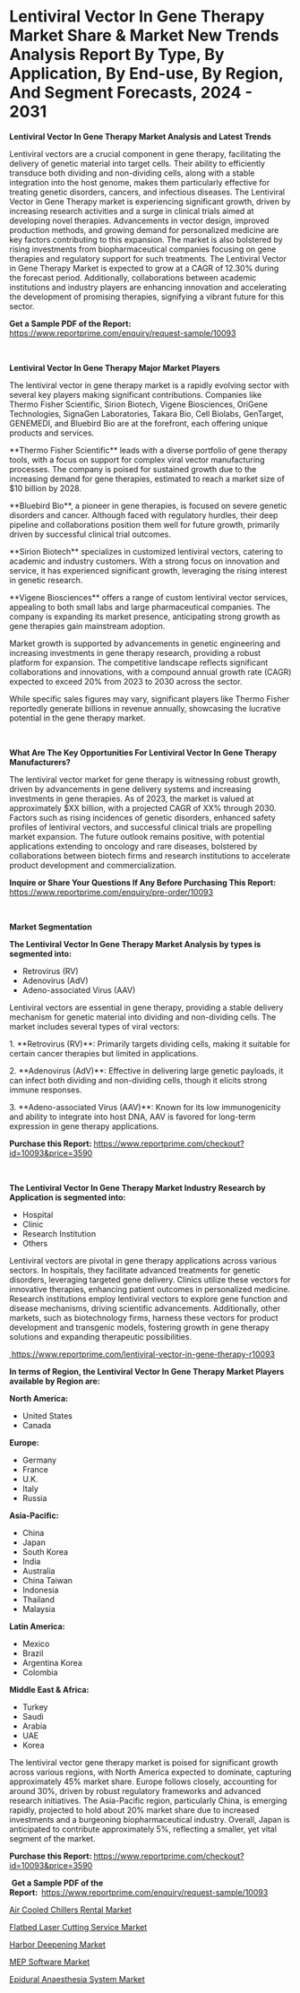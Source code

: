 <p><h1>Lentiviral Vector In Gene Therapy Market Share & Market New Trends Analysis Report By Type, By Application, By End-use, By Region, And Segment Forecasts, 2024 - 2031</h1></p><p><strong>Lentiviral Vector In Gene Therapy Market Analysis and Latest Trends</strong></p>
<p><p>Lentiviral vectors are a crucial component in gene therapy, facilitating the delivery of genetic material into target cells. Their ability to efficiently transduce both dividing and non-dividing cells, along with a stable integration into the host genome, makes them particularly effective for treating genetic disorders, cancers, and infectious diseases. The Lentiviral Vector in Gene Therapy market is experiencing significant growth, driven by increasing research activities and a surge in clinical trials aimed at developing novel therapies. Advancements in vector design, improved production methods, and growing demand for personalized medicine are key factors contributing to this expansion. The market is also bolstered by rising investments from biopharmaceutical companies focusing on gene therapies and regulatory support for such treatments. The Lentiviral Vector in Gene Therapy Market is expected to grow at a CAGR of 12.30% during the forecast period. Additionally, collaborations between academic institutions and industry players are enhancing innovation and accelerating the development of promising therapies, signifying a vibrant future for this sector.</p></p>
<p><strong>Get a Sample PDF of the Report:&nbsp;</strong> <a href="https://www.reportprime.com/enquiry/request-sample/10093?utm_campaign=1512&utm_medium=2&utm_source=Github&utm_content=ia&utm_term=28112024&utm_id=lentiviral-vector-in-gene-therapy">https://www.reportprime.com/enquiry/request-sample/10093</a></p>
<p>&nbsp;</p>
<p><strong>Lentiviral Vector In Gene Therapy Major Market Players</strong></p>
<p><p>The lentiviral vector in gene therapy market is a rapidly evolving sector with several key players making significant contributions. Companies like Thermo Fisher Scientific, Sirion Biotech, Vigene Biosciences, OriGene Technologies, SignaGen Laboratories, Takara Bio, Cell Biolabs, GenTarget, GENEMEDI, and Bluebird Bio are at the forefront, each offering unique products and services.</p><p>**Thermo Fisher Scientific** leads with a diverse portfolio of gene therapy tools, with a focus on support for complex viral vector manufacturing processes. The company is poised for sustained growth due to the increasing demand for gene therapies, estimated to reach a market size of $10 billion by 2028.</p><p>**Bluebird Bio**, a pioneer in gene therapies, is focused on severe genetic disorders and cancer. Although faced with regulatory hurdles, their deep pipeline and collaborations position them well for future growth, primarily driven by successful clinical trial outcomes.</p><p>**Sirion Biotech** specializes in customized lentiviral vectors, catering to academic and industry customers. With a strong focus on innovation and service, it has experienced significant growth, leveraging the rising interest in genetic research.</p><p>**Vigene Biosciences** offers a range of custom lentiviral vector services, appealing to both small labs and large pharmaceutical companies. The company is expanding its market presence, anticipating strong growth as gene therapies gain mainstream adoption.</p><p>Market growth is supported by advancements in genetic engineering and increasing investments in gene therapy research, providing a robust platform for expansion. The competitive landscape reflects significant collaborations and innovations, with a compound annual growth rate (CAGR) expected to exceed 20% from 2023 to 2030 across the sector.</p><p>While specific sales figures may vary, significant players like Thermo Fisher reportedly generate billions in revenue annually, showcasing the lucrative potential in the gene therapy market.</p></p>
<p>&nbsp;</p>
<p><strong>What Are The Key Opportunities For Lentiviral Vector In Gene Therapy Manufacturers?</strong></p>
<p><p>The lentiviral vector market for gene therapy is witnessing robust growth, driven by advancements in gene delivery systems and increasing investments in gene therapies. As of 2023, the market is valued at approximately $XX billion, with a projected CAGR of XX% through 2030. Factors such as rising incidences of genetic disorders, enhanced safety profiles of lentiviral vectors, and successful clinical trials are propelling market expansion. The future outlook remains positive, with potential applications extending to oncology and rare diseases, bolstered by collaborations between biotech firms and research institutions to accelerate product development and commercialization.</p></p>
<p><strong>Inquire or Share Your Questions If Any Before Purchasing This Report:</strong> <a href="https://www.reportprime.com/enquiry/pre-order/10093?utm_campaign=1512&utm_medium=2&utm_source=Github&utm_content=ia&utm_term=28112024&utm_id=lentiviral-vector-in-gene-therapy">https://www.reportprime.com/enquiry/pre-order/10093</a></p>
<p>&nbsp;</p>
<p><strong>Market Segmentation</strong></p>
<p><strong>The Lentiviral Vector In Gene Therapy Market Analysis by types is segmented into:</strong></p>
<p><ul><li>Retrovirus (RV)</li><li>Adenovirus (AdV)</li><li>Adeno-associated Virus (AAV)</li></ul></p>
<p><p>Lentiviral vectors are essential in gene therapy, providing a stable delivery mechanism for genetic material into dividing and non-dividing cells. The market includes several types of viral vectors:</p><p>1. **Retrovirus (RV)**: Primarily targets dividing cells, making it suitable for certain cancer therapies but limited in applications.</p><p>  </p><p>2. **Adenovirus (AdV)**: Effective in delivering large genetic payloads, it can infect both dividing and non-dividing cells, though it elicits strong immune responses.</p><p>3. **Adeno-associated Virus (AAV)**: Known for its low immunogenicity and ability to integrate into host DNA, AAV is favored for long-term expression in gene therapy applications.</p></p>
<p><strong>Purchase this Report:&nbsp;</strong><a href="https://www.reportprime.com/checkout?id=10093&price=3590&utm_campaign=1512&utm_medium=2&utm_source=Github&utm_content=ia&utm_term=28112024&utm_id=lentiviral-vector-in-gene-therapy">https://www.reportprime.com/checkout?id=10093&price=3590</a></p>
<p>&nbsp;</p>
<p><strong>The Lentiviral Vector In Gene Therapy Market Industry Research by Application is segmented into:</strong></p>
<p><ul><li>Hospital</li><li>Clinic</li><li>Research Institution</li><li>Others</li></ul></p>
<p><p>Lentiviral vectors are pivotal in gene therapy applications across various sectors. In hospitals, they facilitate advanced treatments for genetic disorders, leveraging targeted gene delivery. Clinics utilize these vectors for innovative therapies, enhancing patient outcomes in personalized medicine. Research institutions employ lentiviral vectors to explore gene function and disease mechanisms, driving scientific advancements. Additionally, other markets, such as biotechnology firms, harness these vectors for product development and transgenic models, fostering growth in gene therapy solutions and expanding therapeutic possibilities.</p></p>
<p><a href="https://www.reportprime.com/lentiviral-vector-in-gene-therapy-r10093?utm_campaign=1512&utm_medium=2&utm_source=Github&utm_content=ia&utm_term=28112024&utm_id=lentiviral-vector-in-gene-therapy">&nbsp;https://www.reportprime.com/lentiviral-vector-in-gene-therapy-r10093</a></p>
<p><strong>In terms of Region, the Lentiviral Vector In Gene Therapy Market Players available by Region are:</strong></p>
<p>
    <p> <strong> North America: </strong>
        <ul>
            <li>United States</li>
            <li>Canada</li>
        </ul>
        </p> 
    <p> <strong> Europe: </strong>
        <ul>
            <li>Germany</li>
            <li>France</li>
            <li>U.K.</li>
            <li>Italy</li>
            <li>Russia</li>
        </ul>
        </p> 
    <p> <strong> Asia-Pacific: </strong>
        <ul>
            <li>China</li>
            <li>Japan</li>
            <li>South Korea</li>
            <li>India</li>
            <li>Australia</li>
            <li>China Taiwan</li>
            <li>Indonesia</li>
            <li>Thailand</li>
            <li>Malaysia</li>
        </ul>
        </p> 
    <p> <strong> Latin America: </strong>
        <ul>
            <li>Mexico</li>
            <li>Brazil</li>
            <li>Argentina Korea</li>
            <li>Colombia</li>
        </ul>
        </p> 
    <p> <strong> Middle East & Africa: </strong>
        <ul>
            <li>Turkey</li>
            <li>Saudi</li>
            <li>Arabia</li>
            <li>UAE</li>
            <li>Korea</li>
        </ul>
    </p>
    </p>
<p><p>The lentiviral vector gene therapy market is poised for significant growth across various regions, with North America expected to dominate, capturing approximately 45% market share. Europe follows closely, accounting for around 30%, driven by robust regulatory frameworks and advanced research initiatives. The Asia-Pacific region, particularly China, is emerging rapidly, projected to hold about 20% market share due to increased investments and a burgeoning biopharmaceutical industry. Overall, Japan is anticipated to contribute approximately 5%, reflecting a smaller, yet vital segment of the market.</p></p>
<p><strong>Purchase this Report: </strong><a href="https://www.reportprime.com/checkout?id=10093&price=3590&utm_campaign=1512&utm_medium=2&utm_source=Github&utm_content=ia&utm_term=28112024&utm_id=lentiviral-vector-in-gene-therapy">https://www.reportprime.com/checkout?id=10093&price=3590</a></p>
<p>&nbsp;<strong>Get a Sample PDF of the Report:&nbsp;&nbsp;</strong><a href="https://www.reportprime.com/enquiry/request-sample/10093?utm_campaign=1512&utm_medium=2&utm_source=Github&utm_content=ia&utm_term=28112024&utm_id=lentiviral-vector-in-gene-therapy">https://www.reportprime.com/enquiry/request-sample/10093</a></p>
<p><strong></strong></p>
<p><p><a href="https://issuu.com/reportprime-2/docs/air-cooled-chillers-rental-market-s_1077738091f267?utm_campaign=1512&utm_medium=2&utm_source=Github&utm_content=ia&utm_term=28112024&utm_id=lentiviral-vector-in-gene-therapy">Air Cooled Chillers Rental Market</a></p><p><a href="https://issuu.com/reportprime-2/docs/flatbed-laser-cutting-service-marke_731382102d97e6?utm_campaign=1512&utm_medium=2&utm_source=Github&utm_content=ia&utm_term=28112024&utm_id=lentiviral-vector-in-gene-therapy">Flatbed Laser Cutting Service Market</a></p><p><a href="https://www.linkedin.com/pulse/top-trends-transforming-harbor-deepening-market-2024-2031-x5trf?utm_campaign=1512&utm_medium=2&utm_source=Github&utm_content=ia&utm_term=28112024&utm_id=lentiviral-vector-in-gene-therapy">Harbor Deepening Market</a></p><p><a href="https://www.linkedin.com/pulse/mep-software-market-analysis-report-driving-forces-key-players-yfxoc?utm_campaign=1512&utm_medium=2&utm_source=Github&utm_content=ia&utm_term=28112024&utm_id=lentiviral-vector-in-gene-therapy">MEP Software Market</a></p><p><a href="https://github.com/castoriffic/Market-Research-Report-List-5/blob/main/epidural-anaesthesia-system-market.md?utm_campaign=1512&utm_medium=2&utm_source=Github&utm_content=ia&utm_term=28112024&utm_id=lentiviral-vector-in-gene-therapy">Epidural Anaesthesia System Market</a></p></p>
